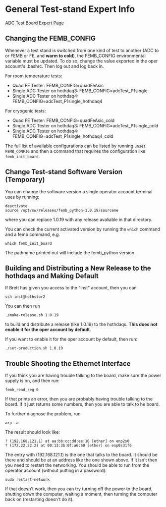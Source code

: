 General Test-stand Expert Info
==============================

[ADC Test Board Expert Page](ADC/README.md)

Changing the FEMB_CONFIG
------------------------

Whenever a test stand is switched from one kind of test to another (ADC to or
FEMB or FE, and **warm to cold**), the FEMB_CONFIG environmental variable must
be updated. To do so, change the value exported in the oper account's .bashrc.
Then log out and log back in.

For room temperature tests:

- Quad FE Tester: FEMB_CONFIG=quadFeAsic
- Single ADC Tester on hothdaq3: FEMB_CONFIG=adcTest_P1single
- Single ADC Tester on hothdaq4: FEMB_CONFIG=adcTest_P1single_hothdaq4

For cryogenic tests:

- Quad FE Tester: FEMB_CONFIG=quadFeAsic_cold
- Single ADC Tester on hothdaq3: FEMB_CONFIG=adcTest_P1single_cold
- Single ADC Tester on hothdaq4: FEMB_CONFIG=adcTest_P1single_hothdaq4_cold

The full list of available configurations can be listed by running 
`unset FEMB_CONFIG` and then a command that requires the configuration like
`femb_init_board`.

Change Test-stand Software Version (Temporary)
----------------------------------------------

You can change the software version a single operator account terminal uses by
running:

```
deactivate
source /opt/sw/releases/femb_python-1.0.19/sourceme
```

where you can replace 1.0.19 with any release avaliable in that directory.

You can check the current activated version by running the `which` command and
a femb command, e.g.

```
which femb_init_board
```

The pathname printed out will include the femb_python version.

Building and Distributing a New Release to the hothdaqs and Making Default
--------------------------------------------------------------------------

If Brett has given you access to the "inst" account, then you can

```
ssh inst@hothstor2
```

You can then run 

```
./make-release.sh 1.0.19
```

to build and distribute a release (like 1.0.19) to the hothdaqs. **This does
not enable it for the oper account by default**.

If you want to enable it for the oper account by default, then run:

```
./set-production.sh 1.0.19
```

Trouble Shooting the Ethernet Interface
---------------------------------------

If you think you are having trouble talking to the board, make sure the power
supply is on, and then run:

```
femb_read_reg 0
```

If that prints an error, then you are probably having trouble talking to the
board. If it just returns some numbers, then you are able to talk to he board.

To further diagnose the problem, run

```
arp -a
```

The result should look like:

```
? (192.168.121.1) at aa:bb:cc:dd:ee:10 [ether] on enp2s0
? (172.22.22.2) at 00:13:3b:0f:a6:60 [ether] on enp0s31f6
```

The entry with (192.168.121.1) is the one that talks to the board. It should be
there and should be at an address like the one shown above. If it isn't then
you need to restart the networking. You should be able to run from the operator
account (without putting in a password):

```
sudo restart-network
```

If that doesn't work, then you can try turning off the power to the board,
shutting down the computer, waiting a moment, then turning the computer back on
(restarting doesn't do it).
